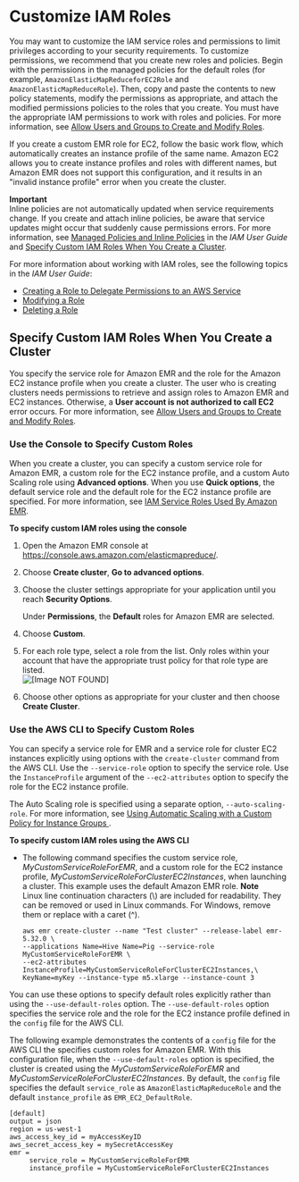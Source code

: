 # Customize IAM Roles<a name="emr-iam-roles-custom"></a>

You may want to customize the IAM service roles and permissions to limit privileges according to your security requirements\. To customize permissions, we recommend that you create new roles and policies\. Begin with the permissions in the managed policies for the default roles \(for example, `AmazonElasticMapReduceforEC2Role` and `AmazonElasticMapReduceRole`\)\. Then, copy and paste the contents to new policy statements, modify the permissions as appropriate, and attach the modified permissions policies to the roles that you create\. You must have the appropriate IAM permissions to work with roles and policies\. For more information, see [Allow Users and Groups to Create and Modify Roles](emr-iam-roles-create-permissions.md)\.

If you create a custom EMR role for EC2, follow the basic work flow, which automatically creates an instance profile of the same name\. Amazon EC2 allows you to create instance profiles and roles with different names, but Amazon EMR does not support this configuration, and it results in an "invalid instance profile" error when you create the cluster\. 

**Important**  
Inline policies are not automatically updated when service requirements change\. If you create and attach inline policies, be aware that service updates might occur that suddenly cause permissions errors\. For more information, see [Managed Policies and Inline Policies](https://docs.aws.amazon.com/IAM/latest/UserGuide/policies_managed-vs-inline.html) in the *IAM User Guide* and [Specify Custom IAM Roles When You Create a Cluster](#emr-iam-roles-launch-jobflow)\.

For more information about working with IAM roles, see the following topics in the *IAM User Guide*:
+  [Creating a Role to Delegate Permissions to an AWS Service](https://docs.aws.amazon.com/IAM/latest/UserGuide/id_roles_create_for-service.html) 
+  [Modifying a Role](https://docs.aws.amazon.com/IAM/latest/UserGuide/modifying-role.html) 
+  [Deleting a Role](https://docs.aws.amazon.com/IAM/latest/UserGuide/deleting-roles.html) 

## Specify Custom IAM Roles When You Create a Cluster<a name="emr-iam-roles-launch-jobflow"></a>

You specify the service role for Amazon EMR and the role for the Amazon EC2 instance profile when you create a cluster\. The user who is creating clusters needs permissions to retrieve and assign roles to Amazon EMR and EC2 instances\. Otherwise, a **User account is not authorized to call EC2** error occurs\. For more information, see [Allow Users and Groups to Create and Modify Roles](emr-iam-roles-create-permissions.md)\.

### Use the Console to Specify Custom Roles<a name="emr-iam-roles-launch-console"></a>

When you create a cluster, you can specify a custom service role for Amazon EMR, a custom role for the EC2 instance profile, and a custom Auto Scaling role using **Advanced options**\. When you use **Quick options**, the default service role and the default role for the EC2 instance profile are specified\. For more information, see [IAM Service Roles Used By Amazon EMR](emr-iam-service-roles.md)\.

**To specify custom IAM roles using the console**

1. Open the Amazon EMR console at [https://console\.aws\.amazon\.com/elasticmapreduce/](https://console.aws.amazon.com/elasticmapreduce/)\.

1. Choose **Create cluster**, **Go to advanced options**\.

1. Choose the cluster settings appropriate for your application until you reach **Security Options**\.

   Under **Permissions**, the **Default** roles for Amazon EMR are selected\.

1. Choose **Custom**\.

1. For each role type, select a role from the list\. Only roles within your account that have the appropriate trust policy for that role type are listed\.  
![\[Image NOT FOUND\]](http://docs.aws.amazon.com/emr/latest/ManagementGuide/images/custom_role_console.png)

1. Choose other options as appropriate for your cluster and then choose **Create Cluster**\.

### Use the AWS CLI to Specify Custom Roles<a name="emr-iam-roles-launch-cli"></a>

You can specify a service role for EMR and a service role for cluster EC2 instances explicitly using options with the `create-cluster` command from the AWS CLI\. Use the `--service-role` option to specify the service role\. Use the `InstanceProfile` argument of the `--ec2-attributes` option to specify the role for the EC2 instance profile\.

The Auto Scaling role is specified using a separate option, `--auto-scaling-role`\. For more information, see [Using Automatic Scaling with a Custom Policy for Instance Groups ](emr-automatic-scaling.md)\.

**To specify custom IAM roles using the AWS CLI**
+ The following command specifies the custom service role, *MyCustomServiceRoleForEMR*, and a custom role for the EC2 instance profile, *MyCustomServiceRoleForClusterEC2Instances*, when launching a cluster\. This example uses the default Amazon EMR role\.
**Note**  
Linux line continuation characters \(\\\) are included for readability\. They can be removed or used in Linux commands\. For Windows, remove them or replace with a caret \(^\)\.

  ```
  aws emr create-cluster --name "Test cluster" --release-label emr-5.32.0 \
  --applications Name=Hive Name=Pig --service-role MyCustomServiceRoleForEMR \
  --ec2-attributes InstanceProfile=MyCustomServiceRoleForClusterEC2Instances,\
  KeyName=myKey --instance-type m5.xlarge --instance-count 3
  ```

You can use these options to specify default roles explicitly rather than using the `--use-default-roles` option\. The `--use-default-roles` option specifies the service role and the role for the EC2 instance profile defined in the `config` file for the AWS CLI\.

The following example demonstrates the contents of a `config` file for the AWS CLI the specifies custom roles for Amazon EMR\. With this configuration file, when the `--use-default-roles` option is specified, the cluster is created using the *MyCustomServiceRoleForEMR* and *MyCustomServiceRoleForClusterEC2Instances*\. By default, the `config` file specifies the default `service_role` as `AmazonElasticMapReduceRole` and the default `instance_profile` as `EMR_EC2_DefaultRole`\.

```
[default]
output = json
region = us-west-1
aws_access_key_id = myAccessKeyID
aws_secret_access_key = mySecretAccessKey
emr =
     service_role = MyCustomServiceRoleForEMR
     instance_profile = MyCustomServiceRoleForClusterEC2Instances
```